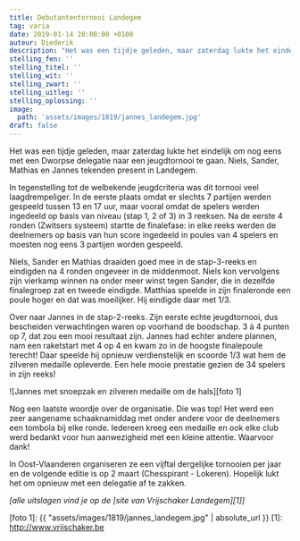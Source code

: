 ```yaml
---
title: Debutantentornooi Landegem
tag: varia
date: 2019-01-14 20:00:00 +0100
auteur: Diederik
description: "Het was een tijdje geleden, maar zaterdag lukte het eindelijk om nog eens met een Dworpse delegatie naar een jeugdtornooi te gaan. Niels, Sander, Mathias en Jannes tekenden present in Landegem."
stelling_fen: ''
stelling_titel: ''
stelling_wit: ''
stelling_zwart: ''
stelling_uitleg: ''
stelling_oplossing: ''
image:
  path: 'assets/images/1819/jannes_landegem.jpg'
draft: false
---
```

Het was een tijdje geleden, maar zaterdag lukte het eindelijk om nog eens met een Dworpse delegatie naar een jeugdtornooi te gaan. Niels, Sander, Mathias en Jannes tekenden present in Landegem.

In tegenstelling tot de welbekende jeugdcriteria was dit tornooi veel laagdrempeliger. In de eerste plaats omdat er slechts 7 partijen werden gespeeld tussen 13 en 17 uur, maar vooral omdat de spelers werden ingedeeld op basis van niveau (stap 1, 2 of 3) in 3 reeksen. Na de eerste 4 ronden (Zwitsers systeem) startte de finalefase: in elke reeks werden de deelnemers op basis van hun score ingedeeld in poules van 4 spelers en moesten nog eens 3 partijen worden gespeeld.

Niels, Sander en Mathias draaiden goed mee in de stap-3-reeks en eindigden na 4 ronden ongeveer in de middenmoot. Niels kon vervolgens zijn vierkamp winnen na onder meer winst tegen Sander, die in dezelfde finalegroep zat en tweede eindigde. Matthias speelde in zijn finaleronde een poule hoger en dat was moeilijker. Hij eindigde daar met 1/3.

Over naar Jannes in de stap-2-reeks. Zijn eerste echte jeugdtornooi, dus bescheiden verwachtingen waren op voorhand de boodschap. 3 à 4 punten op 7, dat zou een mooi resultaat zijn. Jannes had echter andere plannen, nam een raketstart met 4 op 4 en kwam zo in de hoogste finalepoule terecht! Daar speelde hij opnieuw verdienstelijk en scoorde 1/3 wat hem de zilveren medaille opleverde. Een hele mooie prestatie gezien de 34 spelers in zijn reeks!

![Jannes met snoepzak en zilveren medaille om de hals][foto 1]

Nog een laatste woordje over de organisatie. Die was top! Het werd een zeer aangename schaaknamiddag met onder andere voor de deelnemers een tombola bij elke ronde. Iedereen kreeg een medaille en ook elke club werd bedankt voor hun aanwezigheid met een kleine attentie. Waarvoor dank!

In Oost-Vlaanderen organiseren ze een vijftal dergelijke tornooien per jaar en de volgende editie is op 2 maart (Chesspirant - Lokeren). Hopelijk lukt het om opnieuw met een delegatie af te zakken.

_[alle uitslagen vind je op de [site van Vrijschaker Landegem][1]]_

[foto 1]: {{ "assets/images/1819/jannes_landegem.jpg" | absolute_url }}
[1]: http://www.vrijschaker.be
